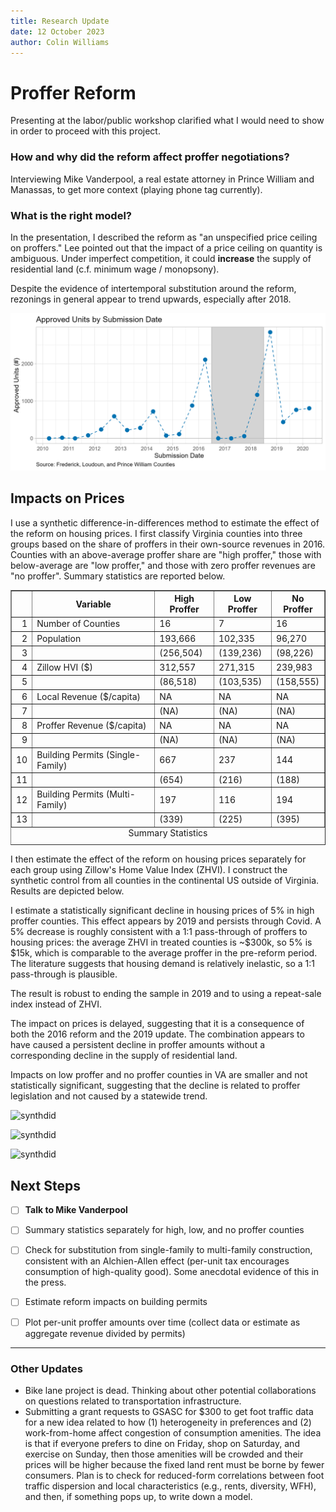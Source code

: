 ```yaml
---
title: Research Update
date: 12 October 2023
author: Colin Williams
---
```


# Proffer Reform
Presenting at the labor/public workshop clarified what I would need to show in order to proceed with this project.

### How and why did the reform affect proffer negotiations?
Interviewing Mike Vanderpool, a real estate attorney in Prince William and Manassas, to get more context (playing phone tag currently).

### What is the right model?
In the presentation, I described the reform as "an unspecified price ceiling on proffers." Lee pointed out that the impact of a price ceiling on quantity is ambiguous. Under imperfect competition, it could **increase** the supply of residential land (c.f. minimum wage / monopsony).

Despite the evidence of intertemporal substitution around the reform, rezonings in general appear to trend upwards, especially after 2018.

![final](figures/plot_rezonings_submit.png)

## Impacts on Prices
I use a synthetic difference-in-differences method to estimate the effect of the reform on housing prices. I first classify Virginia counties into three groups based on the share of proffers in their own-source revenues in 2016. Counties with an above-average proffer share are "high proffer," those with below-average are "low proffer," and those with zero proffer revenues are "no proffer". Summary statistics are reported below.

<!-- html table generated in R 4.2.1 by xtable 1.8-4 package -->
<!-- Mon Oct 16 10:55:43 2023 -->
<table border=1>
<caption align="bottom"> Summary Statistics </caption>
<tr> <th>  </th> <th> Variable </th> <th> High Proffer </th> <th> Low Proffer </th> <th> No Proffer </th>  </tr>
  <tr> <td align="right"> 1 </td> <td> Number of Counties </td> <td> 16 </td> <td> 7 </td> <td> 16 </td> </tr>
  <tr> <td align="right"> 2 </td> <td> Population </td> <td> 193,666 </td> <td> 102,335 </td> <td> 96,270 </td> </tr>
  <tr> <td align="right"> 3 </td> <td>  </td> <td> (256,504) </td> <td> (139,236) </td> <td> (98,226) </td> </tr>
  <tr> <td align="right"> 4 </td> <td> Zillow HVI ($) </td> <td> 312,557 </td> <td> 271,315 </td> <td> 239,983 </td> </tr>
  <tr> <td align="right"> 5 </td> <td>  </td> <td> (86,518) </td> <td> (103,535) </td> <td> (158,555) </td> </tr>
  <tr> <td align="right"> 6 </td> <td> Local Revenue ($/capita) </td> <td> NA </td> <td> NA </td> <td> NA </td> </tr>
  <tr> <td align="right"> 7 </td> <td>  </td> <td> (NA) </td> <td> (NA) </td> <td> (NA) </td> </tr>
  <tr> <td align="right"> 8 </td> <td> Proffer Revenue ($/capita) </td> <td> NA </td> <td> NA </td> <td> NA </td> </tr>
  <tr> <td align="right"> 9 </td> <td>  </td> <td> (NA) </td> <td> (NA) </td> <td> (NA) </td> </tr>
  <tr> <td align="right"> 10 </td> <td> Building Permits (Single-Family) </td> <td> 667 </td> <td> 237 </td> <td> 144 </td> </tr>
  <tr> <td align="right"> 11 </td> <td>  </td> <td> (654) </td> <td> (216) </td> <td> (188) </td> </tr>
  <tr> <td align="right"> 12 </td> <td> Building Permits (Multi-Family) </td> <td> 197 </td> <td> 116 </td> <td> 194 </td> </tr>
  <tr> <td align="right"> 13 </td> <td>  </td> <td> (339) </td> <td> (225) </td> <td> (395) </td> </tr>
   </table>


I then estimate the effect of the reform on housing prices separately for each group using Zillow's Home Value Index (ZHVI). I construct the synthetic control from all counties in the continental US outside of Virginia. Results are depicted below.

I estimate a statistically significant decline in housing prices of 5% in high proffer counties. This effect appears by 2019 and persists through Covid. A 5% decrease is roughly consistent with a 1:1 pass-through of proffers to housing prices: the average ZHVI in treated counties is ~$300k, so 5% is $15k, which is comparable to the average proffer in the pre-reform period. The literature suggests that housing demand is relatively inelastic, so a 1:1 pass-through is plausible.

The result is robust to ending the sample in 2019 and to using a repeat-sale index instead of ZHVI.

The impact on prices is delayed, suggesting that it is a consequence of both the 2016 reform and the 2019 update. The combination appears to have caused a persistent decline in proffer amounts without a corresponding decline in the supply of residential land. 

Impacts on low proffer and no proffer counties in VA are smaller and not statistically significant, suggesting that the decline is related to proffer legislation and not caused by a statewide trend.

![synthdid](figures/synthdid_zhvi.png)

![synthdid](figures/synthdid_zhvi_low.png)

![synthdid](figures/synthdid_zhvi_no.png)

## Next Steps
- [ ] **Talk to Mike Vanderpool**
- [ ] Summary statistics separately for high, low, and no proffer counties
- [ ] Check for substitution from single-family to multi-family construction, consistent with an Alchien-Allen effect (per-unit tax encourages consumption of high-quality good). Some anecdotal evidence of this in the press.
- [ ] Estimate reform impacts on building permits
- [ ] Plot per-unit proffer amounts over time (collect data or estimate as aggregate revenue divided by permits)


---

### Other Updates
- Bike lane project is dead. Thinking about other potential collaborations on questions related to transportation infrastructure.
- Submitting a grant requests to GSASC for $300 to get foot traffic data for a new idea related to how (1) heterogeneity in preferences and (2) work-from-home affect congestion of consumption amenities. The idea is that if everyone prefers to dine on Friday, shop on Saturday, and exercise on Sunday, then those amenities will be crowded and their prices will be higher because the fixed land rent must be borne by fewer consumers. Plan is to check for reduced-form correlations between foot traffic dispersion and local characteristics (e.g., rents, diversity, WFH), and then, if something pops up, to write down a model.

